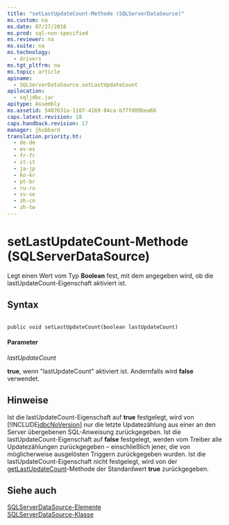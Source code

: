 ```yaml
---
title: "setLastUpdateCount-Methode (SQLServerDataSource)"
ms.custom: na
ms.date: 07/27/2016
ms.prod: sql-non-specified
ms.reviewer: na
ms.suite: na
ms.technology: 
  - drivers
ms.tgt_pltfrm: na
ms.topic: article
apiname: 
  - SQLServerDataSource.setLastUpdateCount
apilocation: 
  - sqljdbc.jar
apitype: Assembly
ms.assetid: 5487631a-1107-4169-84ca-b77fd09bea66
caps.latest.revision: 18
caps.handback.revision: 17
manager: jhubbard
translation.priority.ht: 
  - de-de
  - es-es
  - fr-fr
  - it-it
  - ja-jp
  - ko-kr
  - pt-br
  - ru-ru
  - sv-se
  - zh-cn
  - zh-tw
---
```

# setLastUpdateCount-Methode (SQLServerDataSource)
  Legt einen Wert vom Typ **Boolean** fest, mit dem angegeben wird, ob die lastUpdateCount\-Eigenschaft aktiviert ist.  
  
## Syntax  
  
```  
  
public void setLastUpdateCount(boolean lastUpdateCount)  
```  
  
#### Parameter  
 *lastUpdateCount*  
  
 **true**, wenn "lastUpdateCount" aktiviert ist. Andernfalls wird **false** verwendet.  
  
## Hinweise  
 Ist die lastUpdateCount\-Eigenschaft auf **true** festgelegt, wird von [!INCLUDE[jdbcNoVersion](../content/includes/jdbcNoVersion_md.md)] nur die letzte Updatezählung aus einer an den Server übergebenen SQL\-Anweisung zurückgegeben. Ist die lastUpdateCount\-Eigenschaft auf **false** festgelegt, werden vom Treiber alle Updatezählungen zurückgegeben – einschließlich jener, die von möglicherweise ausgelösten Triggern zurückgegeben wurden. Ist die lastUpdateCount\-Eigenschaft nicht festgelegt, wird von der [getLastUpdateCount](../content/getLastUpdateCount-Method--SQLServerDataSource-.md)\-Methode der Standardwert **true** zurückgegeben.  
  
## Siehe auch  
 [SQLServerDataSource-Elemente](../content/SQLServerDataSource-Members.md)   
 [SQLServerDataSource-Klasse](../content/SQLServerDataSource-Class.md)  
  
  